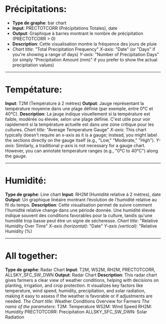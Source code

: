 # Précipitations:

- __Type de graphe__: bar chart 
- __Input__: PRECTOTCORR (Précipitations Totales), date
- __Output__: Graphique à barres montrant le nombre de précipitation (PRECTOTCORR > 0) 
- __Description__: Cette visualisation montre la fréquence des jours de pluie 
- _Chart title_: "Total Precipitation Frequency"
  _X-axis_: "Date" (or "Days" if you're showing a range of days)
  _Y-axis_: "Number of Precipitation Days" (or simply "Precipitation Amount (mm)" if you prefer to show the actual precipitation values)
____________________________________________________________________________
# Tempétature:

__Input__: T2M (Température à 2 mètres)
__Output__: Jauge représentant la température moyenne dans une plage définie (par exemple, entre 0°C et 40°C).
__Description__: La jauge indique visuellement si la température est faible, modérée ou élevée, selon une plage définie. C'est utile pour voir rapidement si la température actuelle est dans une zone critique pour les cultures.
_Chart title_: "Average Temperature Gauge"
_X-axis_: This chart typically doesn't require an x-axis as it is a gauge; instead, you might label the sections directly on the gauge itself (e.g., "Low," "Moderate," "High").
_Y-axis_: Similarly, a traditional y-axis is not necessary for a gauge chart. However, you can annotate temperature ranges (e.g., "0°C to 40°C") along the gauge.

____________________________________________________________________________
# Humidité:
	
__Type de graphe__: Line chart
__Input__: RH2M (Humidité relative à 2 mètres), date
__Output__: Un graphique linéaire montrant l’évolution de l’humidité relative au fil du temps.
__Description__: Cette visualisation permet de suivre comment l'humidité relative change dans une période donnée. Une humidité élevée indique souvent des conditions favorables pour la culture, tandis qu'une humidité trop basse peut être un signe de sécheresse.
_Chart title_: "Relative Humidity Over Time"
_X-axis (horizontal)_: "Date"
_Y-axis (vertical)_: "Relative Humidity (%)
____________________________________________________________________________
# All together:

__Type de graphe__: Radar Chart
__Input__: T2M, WS2M, RH2M, PRECTOTCORR, ALLSKY_SFC_SW_DWN
__Output__: Radar Chart
__Description__: This radar chart gives farmers a clear view of weather conditions, helping with decisions on planting, irrigation, and crop protection. It visualizes key factors like temperature, wind speed, humidity, precipitation, and solar radiation, making it easy to assess if the weather is favorable or if adjustments are needed. 
_The Chart title_: Weather Conditions Overview for Farmers
_The name of the parameters_:
T2M: Temperature
WS2M: Wind Speed
RH2M: Humidity
PRECTOTCORR: Precipitation
ALLSKY_SFC_SW_DWN: Solar Radiation
